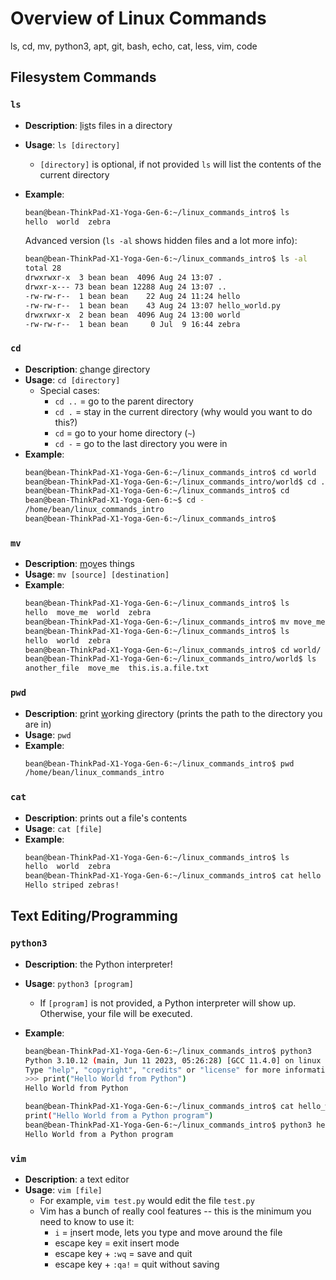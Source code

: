 # Overview of Linux Commands

ls, cd, mv, python3, apt, git, bash, echo, cat, less, vim, code

## **Filesystem Commands**

### `ls`
- **Description**: <ins>l</ins>i<ins>s</ins>ts files in a directory
- **Usage**: `ls [directory]`
    - `[directory]` is optional, if not provided `ls` will list the contents of the current directory
- **Example**:
    ```bash
    bean@bean-ThinkPad-X1-Yoga-Gen-6:~/linux_commands_intro$ ls
    hello  world  zebra
    ```

    Advanced version (`ls -al` shows hidden files and a lot more info):
    ```bash
    bean@bean-ThinkPad-X1-Yoga-Gen-6:~/linux_commands_intro$ ls -al
    total 28
    drwxrwxr-x  3 bean bean  4096 Aug 24 13:07 .
    drwxr-x--- 73 bean bean 12288 Aug 24 13:07 ..
    -rw-rw-r--  1 bean bean    22 Aug 24 11:24 hello
    -rw-rw-r--  1 bean bean    43 Aug 24 13:07 hello_world.py
    drwxrwxr-x  2 bean bean  4096 Aug 24 13:00 world
    -rw-rw-r--  1 bean bean     0 Jul  9 16:44 zebra
    ```

### `cd`
- **Description**: <ins>c</ins>hange <ins>d</ins>irectory
- **Usage**: `cd [directory]`
    - Special cases:
        - `cd ..` = go to the parent directory
        - `cd .` = stay in the current directory (why would you want to do this?)
        - `cd` = go to your home directory (`~`)
        - `cd -` = go to the last directory you were in
- **Example**:
    ```bash
    bean@bean-ThinkPad-X1-Yoga-Gen-6:~/linux_commands_intro$ cd world
    bean@bean-ThinkPad-X1-Yoga-Gen-6:~/linux_commands_intro/world$ cd ..
    bean@bean-ThinkPad-X1-Yoga-Gen-6:~/linux_commands_intro$ cd
    bean@bean-ThinkPad-X1-Yoga-Gen-6:~$ cd -
    /home/bean/linux_commands_intro
    bean@bean-ThinkPad-X1-Yoga-Gen-6:~/linux_commands_intro$
    ```

### `mv`
- **Description**: <ins>m</ins>o<ins>v</ins>es things
- **Usage**: `mv [source] [destination]`
- **Example**:
    ```bash
    bean@bean-ThinkPad-X1-Yoga-Gen-6:~/linux_commands_intro$ ls
    hello  move_me  world  zebra
    bean@bean-ThinkPad-X1-Yoga-Gen-6:~/linux_commands_intro$ mv move_me world/
    bean@bean-ThinkPad-X1-Yoga-Gen-6:~/linux_commands_intro$ ls
    hello  world  zebra
    bean@bean-ThinkPad-X1-Yoga-Gen-6:~/linux_commands_intro$ cd world/
    bean@bean-ThinkPad-X1-Yoga-Gen-6:~/linux_commands_intro/world$ ls
    another_file  move_me  this.is.a.file.txt
    ```

### `pwd`
- **Description**: <ins>p</ins>rint <ins>w</ins>orking <ins>d</ins>irectory (prints the path to the directory you are in)
- **Usage**: `pwd`
- **Example**:
    ```bash
    bean@bean-ThinkPad-X1-Yoga-Gen-6:~/linux_commands_intro$ pwd
    /home/bean/linux_commands_intro
    ```

### `cat`
- **Description**: prints out a file's contents
- **Usage**: `cat [file]`
- **Example**:
    ```bash
    bean@bean-ThinkPad-X1-Yoga-Gen-6:~/linux_commands_intro$ ls
    hello  world  zebra
    bean@bean-ThinkPad-X1-Yoga-Gen-6:~/linux_commands_intro$ cat hello
    Hello striped zebras!
    ```

## **Text Editing/Programming**

### `python3`
- **Description**: the Python interpreter!
- **Usage**: `python3 [program]`
    - If `[program]` is not provided, a Python interpreter will show up. Otherwise, your file will be executed.
- **Example**:
    ```bash
    bean@bean-ThinkPad-X1-Yoga-Gen-6:~/linux_commands_intro$ python3
    Python 3.10.12 (main, Jun 11 2023, 05:26:28) [GCC 11.4.0] on linux
    Type "help", "copyright", "credits" or "license" for more information.
    >>> print("Hello World from Python")
    Hello World from Python
    ```

    ```bash
    bean@bean-ThinkPad-X1-Yoga-Gen-6:~/linux_commands_intro$ cat hello_world.py
    print("Hello World from a Python program")
    bean@bean-ThinkPad-X1-Yoga-Gen-6:~/linux_commands_intro$ python3 hello_world.py
    Hello World from a Python program
    ```

### `vim`
- **Description**: a text editor
- **Usage**: `vim [file]`
    - For example, `vim test.py` would edit the file `test.py`
    - Vim has a bunch of really cool features -- this is the minimum you need to know to use it:
        - `i` = <ins>i</ins>nsert mode, lets you type and move around the file
        - escape key = exit insert mode
        - escape key + `:wq` = save and quit
        - escape key + `:qa!` = quit without saving


